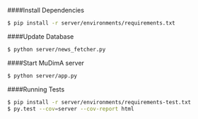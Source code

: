####Install Dependencies
```sh
$ pip install -r server/environments/requirements.txt
```
####Update Database
```sh
$ python server/news_fetcher.py
```
####Start MuDimA server
```sh
$ python server/app.py
```
####Running Tests
```sh
$ pip install -r server/environments/requirements-test.txt
$ py.test --cov=server --cov-report html
```